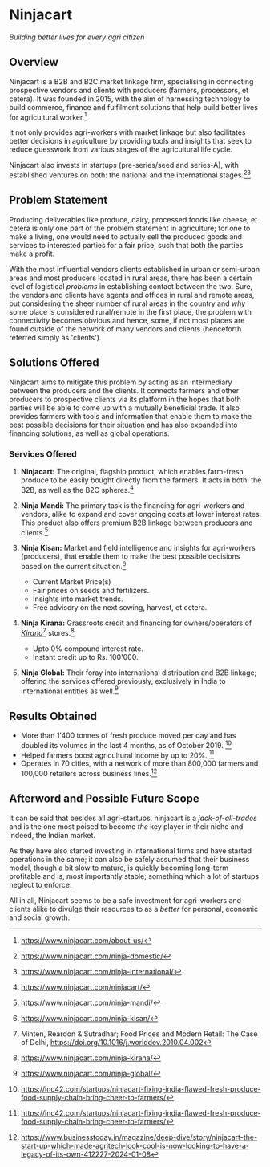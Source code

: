 # Ninjacart

_Building better lives for every agri citizen_

## Overview

Ninjacart is a B2B and B2C market linkage firm, specialising in connecting prospective vendors and clients with producers (farmers, processors, et cetera). It was founded in 2015, with the aim  of harnessing technology to build commerce, finance and  fulfilment solutions that help build better lives for agricultural worker.[^1]

It not only provides agri-workers with market linkage but also facilitates better decisions in agriculture by providing tools and insights that seek to reduce guesswork from various stages of the agricultural life cycle. 

Ninjacart also invests in startups (pre-series/seed and series-A), with established ventures on both: the national and the international stages.[^2][^3]

## Problem Statement

Producing deliverables like produce, dairy, processed foods like cheese, et cetera is only one part of the problem statement in agriculture; for one to make a living, one would need to actually sell the produced goods and services to interested parties for a fair price, such that both the parties make a profit.

With the most influential vendors clients established in urban or semi-urban areas and most producers located in rural areas, there has been a certain level of logistical _problems_ in establishing contact between the two. Sure, the vendors and clients have agents and offices in rural and remote areas, but considering the sheer number of rural areas in the country and _why_ some place is considered rural/remote in the first place, the problem with connectivity becomes obvious and hence, some, if not most places are found outside of the network of many vendors and clients (henceforth referred simply as 'clients').

## Solutions Offered

Ninjacart aims to mitigate this problem by acting as an intermediary between the producers and the clients. It connects farmers and other producers to prospective clients via its platform in the hopes that both parties will be able to come up with a mutually beneficial trade. It also provides farmers with tools and information that enable them to make the best possible decisions for their situation and has also expanded into financing solutions, as well as global operations.

### Services Offered

1. __Ninjacart:__ The original, flagship product, which enables farm-fresh produce to be easily bought directly from the farmers. It acts in both: the B2B, as well as the B2C spheres.[^4]

2. __Ninja Mandi:__ The primary task is the financing for agri-workers and vendors, alike to expand and cover ongoing costs at lower interest rates. This product also offers premium B2B linkage between producers and clients.[^5]

3. __Ninja Kisan:__ Market and field intelligence and insights for agri-workers (producers), that enable them to make the best possible decisions based on the current situation.[^6]

    - Current Market Price(s)
    - Fair prices on seeds and fertilizers.
    - Insights into market trends.
    - Free advisory on the next sowing, harvest, et cetera.

4. __Ninja Kirana:__ Grassroots credit and financing for owners/operators of [_Kirana_](https://en.wikipedia.org/wiki/Convenience_store#India)[^7] stores.[^8]

    - Upto 0% compound interest rate.
    - Instant credit up to Rs. 100'000.

5. __Ninja Global:__ Their foray into international distribution and B2B linkage; offering the services offered previously, exclusively in India to international entities as well.[^9]

## Results Obtained

- More than 1'400 tonnes of fresh produce moved per day and has doubled its volumes in the last 4 months, as of October 2019. [^10]
- Helped farmers boost agricultural income by up to 20%. [^10]
- Operates in 70 cities, with a network of more than 800,000 farmers and 100,000 retailers across business lines.[^11]

## Afterword and Possible Future Scope

It can be said that besides all agri-startups, ninjacart is a _jack-of-all-trades_ and is the one most poised to become *the* key player in their niche and indeed, the Indian market.

As they have also started investing in international firms and have started operations in the same; it can also be safely assumed that their business model, though a bit slow to mature, is quickly becoming long-term profitable and is, most importantly stable; something which a lot of startups neglect to enforce.

All in all, Ninjacart seems to be a safe investment for agri-workers and clients alike to divulge their resources to as a _better_ for personal, economic and social growth.


[^1]: https://www.ninjacart.com/about-us/
[^2]: https://www.ninjacart.com/ninja-domestic/
[^3]: https://www.ninjacart.com/ninja-international/
[^4]: https://www.ninjacart.com/ninjacart/
[^5]: https://www.ninjacart.com/ninja-mandi/
[^6]: https://www.ninjacart.com/ninja-kisan/
[^7]: Minten, Reardon & Sutradhar; Food Prices and Modern Retail: The Case of Delhi, https://doi.org/10.1016/j.worlddev.2010.04.002
[^8]: https://www.ninjacart.com/ninja-kirana/
[^9]: https://www.ninjacart.com/ninja-global/
[^10]: https://inc42.com/startups/ninjacart-fixing-india-flawed-fresh-produce-food-supply-chain-bring-cheer-to-farmers/
[^11]: https://www.businesstoday.in/magazine/deep-dive/story/ninjacart-the-start-up-which-made-agritech-look-cool-is-now-looking-to-have-a-legacy-of-its-own-412227-2024-01-08
